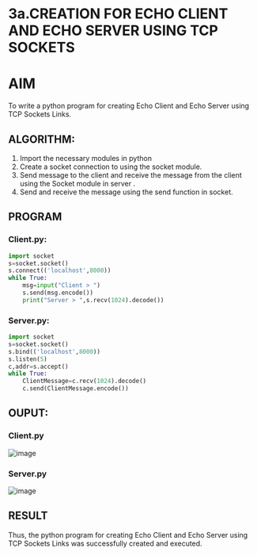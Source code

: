 # 3a.CREATION FOR ECHO CLIENT AND ECHO SERVER USING TCP SOCKETS
# AIM
To write a python program for creating Echo Client and Echo Server using TCP
Sockets Links.
## ALGORITHM:
1. Import the necessary modules in python
2. Create a socket connection to using the socket module.
3. Send message to the client and receive the message from the client using the Socket module in
 server .
4. Send and receive the message using the send function in socket.
## PROGRAM
### Client.py:
```python
import socket 
s=socket.socket() 
s.connect(('localhost',8000)) 
while True: 
    msg=input("Client > ") 
    s.send(msg.encode()) 
    print("Server > ",s.recv(1024).decode())  
```
### Server.py:
```python
import socket 
s=socket.socket() 
s.bind(('localhost',8000)) 
s.listen(5) 
c,addr=s.accept() 
while True: 
    ClientMessage=c.recv(1024).decode() 
    c.send(ClientMessage.encode())
```
## OUPUT:
### Client.py
![image](https://github.com/Yogeshvar005/3a.Sockets_Creation_for_Echo_Client_and_Echo_Server/assets/113497367/021a651f-b8ed-45fd-a633-d88edbba5423)


### Server.py
![image](https://github.com/Yogeshvar005/3a.Sockets_Creation_for_Echo_Client_and_Echo_Server/assets/113497367/578187f7-1eb6-44b2-b059-05fc57945c2d)






## RESULT
Thus, the python program for creating Echo Client and Echo Server using TCP Sockets Links 
was successfully created and executed.
